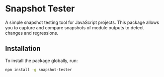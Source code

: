 # Snapshot Tester

A simple snapshot testing tool for JavaScript projects. This package allows you to capture and compare snapshots of module outputs to detect changes and regressions.

## Installation

To install the package globally, run:

```sh
npm install -g snapshot-tester
